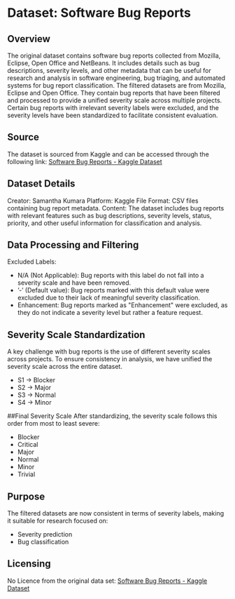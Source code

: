 # Dataset: Software Bug Reports
## Overview
The original dataset contains software bug reports collected from Mozilla, Eclipse, Open Office and NetBeans. It includes details such as bug descriptions, severity levels, and other metadata that can be useful for research and analysis in software engineering, bug triaging, and automated systems for bug report classification. The filtered datasets are from Mozilla, Eclipse and Open Office. They contain bug reports that have been filtered and processed to provide a unified severity scale across multiple projects. Certain bug reports with irrelevant severity labels were excluded, and the severity levels have been standardized to facilitate consistent evaluation.

## Source
The dataset is sourced from Kaggle and can be accessed through the following link: [Software Bug Reports - Kaggle Dataset](https://www.kaggle.com/datasets/samanthakumara/software-bug-reports)

## Dataset Details
Creator: Samantha Kumara
Platform: Kaggle
File Format: CSV files containing bug report metadata.
Content: The dataset includes bug reports with relevant features such as bug descriptions, severity levels, status, priority, and other useful information for classification and analysis.

## Data Processing and Filtering
Excluded Labels:
- N/A (Not Applicable): Bug reports with this label do not fall into a severity scale and have been removed.
- ’-’ (Default value): Bug reports marked with this default value were excluded due to their lack of meaningful severity classification.
- Enhancement: Bug reports marked as "Enhancement" were excluded, as they do not indicate a severity level but rather a feature request.

## Severity Scale Standardization
A key challenge with bug reports is the use of different severity scales across projects. To ensure consistency in analysis, we have unified the severity scale across the entire dataset.

- S1 → Blocker
- S2 → Major
- S3 → Normal
- S4 → Minor

##Final Severity Scale
After standardizing, the severity scale follows this order from most to least severe:

- Blocker
- Critical
- Major
- Normal
- Minor
- Trivial

## Purpose
The filtered datasets are now consistent in terms of severity labels, making it suitable for research focused on:

- Severity prediction
- Bug classification

## Licensing
No Licence from the original data set: [Software Bug Reports - Kaggle Dataset](https://www.kaggle.com/datasets/samanthakumara/software-bug-reports)